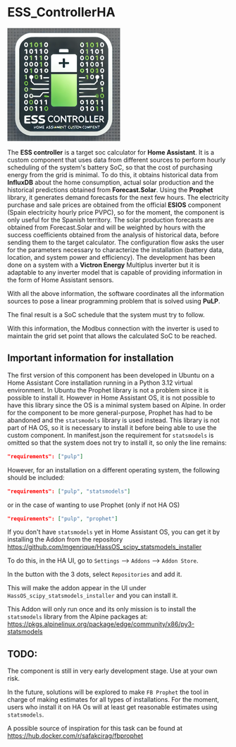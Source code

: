 # ESS_ControllerHA
![ess_controller](_images/icon.png)

The **ESS controller** is a target soc calculator for **Home Assistant**. It is a custom component that uses data from different sources to perform hourly scheduling of the system's battery SoC, so that the cost of purchasing energy from the grid is minimal. To do this, it obtains historical data from **InfluxDB** about the home consumption, actual solar production and the historical predictions obtained from **Forecast.Solar**.
Using the **Prophet** library, it generates demand forecasts for the next few hours.
The electricity purchase and sale prices are obtained from the official **ESIOS** component (Spain electricity hourly price PVPC), so for the moment, the component is only useful for the Spanish territory.
The solar production forecasts are obtained from Forecast.Solar and will be weighted by hours with the success coefficients obtained from the analysis of historical data, before sending them to the target calculator.
The configuration flow asks the user for the parameters necessary to characterize the installation (battery data, location, and system power and efficiency).
The development has been done on a system with a **Victron Energy** Multiplus inverter but it is adaptable to any inverter model that is capable of providing information in the form of Home Assistant sensors.

With all the above information, the software coordinates all the information sources to pose a linear programming problem that is solved using **PuLP**.

The final result is a SoC schedule that the system must try to follow.

With this information, the Modbus connection with the inverter is used to maintain the grid set point that allows the calculated SoC to be reached.

## Important information for installation
The first version of this component has been developed in Ubuntu on a Home Assistant Core installation running in a Python 3.12 virtual environment.
In Ubuntu the Prophet library is not a problem since it is possible to install it. However in Home Assistant OS, it is not possible to have this library since the OS is a minimal system based on Alpine.
In order for the component to be more general-purpose, Prophet has had to be abandoned and the `statsmodels` library is used instead. This library is not part of HA OS, so it is necessary to install it before being able to use the custom component.
In manifest.json the requirement for `statsmodels` is omitted so that the system does not try to install it, so only the line remains:
```json
"requirements": ["pulp"]
```
However, for an installation on a different operating system, the following should be included:
```json
"requirements": ["pulp", "statsmodels"]
```
or in the case of wanting to use Prophet (only if not HA OS)
```json
"requirements": ["pulp", "prophet"]
```

If you don't have `statsmodels` yet in Home Assistant OS, you can get it by installing the Addon from the repository
https://github.com/mgenrique/HassOS_scipy_statsmodels_installer

To do this, in the HA UI, go to `Settings` --> `Addons` --> `Addon Store`.

In the button with the 3 dots, select `Repositories` and add it.

This will make the addon appear in the UI under `HassOS_scipy_statsmodels_installer` and you can install it.

This Addon will only run once and its only mission is to install the `statsmodels` library from the Alpine packages at:
https://pkgs.alpinelinux.org/package/edge/community/x86/py3-statsmodels


## TODO:
The component is still in very early development stage. Use at your own risk.

In the future, solutions will be explored to make `FB Prophet` the tool in charge of making estimates for all types of installations. For the moment, users who install it on HA Os will at least get reasonable estimates using `statsmodels`.

A possible source of inspiration for this task can be found at https://hub.docker.com/r/safakcirag/fbprophet
